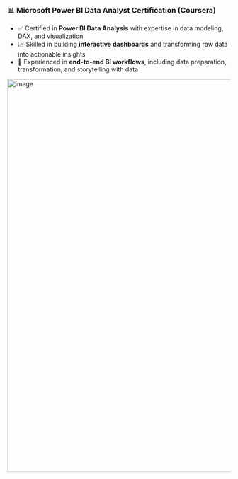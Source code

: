 ### 📊 Microsoft Power BI Data Analyst Certification (Coursera)

- ✅ Certified in **Power BI Data Analysis** with expertise in data modeling, DAX, and visualization  
- 📈 Skilled in building **interactive dashboards** and transforming raw data into actionable insights  
- 🔄 Experienced in **end-to-end BI workflows**, including data preparation, transformation, and storytelling with data  
<img width="1116" height="888" alt="image" src="https://github.com/user-attachments/assets/29dc8631-20d3-46bf-a7cd-c9e70dd6e79a" />
